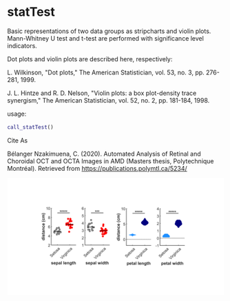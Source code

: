 # statTest
Basic representations of two data groups as stripcharts and violin plots.  Mann-Whitney U test and t-test are performed with significance level indicators.

Dot plots and violin plots are described here, respectively:

L. Wilkinson, "Dot plots," The American Statistician, vol. 53, no. 3, pp. 276-281, 1999.

J. L. Hintze and R. D. Nelson, "Violin plots: a box plot-density trace synergism," The American Statistician, vol. 52, no. 2, pp. 181-184, 1998.

usage:

```matlab
call_statTest()
```

Cite As

Bélanger Nzakimuena, C. (2020). Automated Analysis of Retinal and Choroidal OCT and OCTA Images in AMD (Masters thesis, Polytechnique Montréal). Retrieved from https://publications.polymtl.ca/5234/

![example image](figure.png)